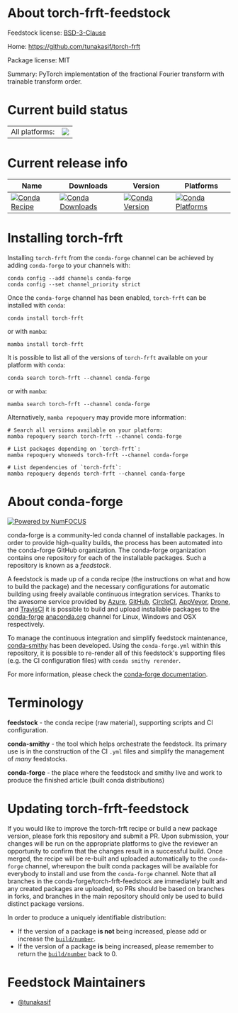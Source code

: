 About torch-frft-feedstock
==========================

Feedstock license: [BSD-3-Clause](https://github.com/conda-forge/torch-frft-feedstock/blob/main/LICENSE.txt)

Home: https://github.com/tunakasif/torch-frft

Package license: MIT

Summary: PyTorch implementation of the fractional Fourier transform with trainable transform order.

Current build status
====================


<table><tr><td>All platforms:</td>
    <td>
      <a href="https://dev.azure.com/conda-forge/feedstock-builds/_build/latest?definitionId=20240&branchName=main">
        <img src="https://dev.azure.com/conda-forge/feedstock-builds/_apis/build/status/torch-frft-feedstock?branchName=main">
      </a>
    </td>
  </tr>
</table>

Current release info
====================

| Name | Downloads | Version | Platforms |
| --- | --- | --- | --- |
| [![Conda Recipe](https://img.shields.io/badge/recipe-torch--frft-green.svg)](https://anaconda.org/conda-forge/torch-frft) | [![Conda Downloads](https://img.shields.io/conda/dn/conda-forge/torch-frft.svg)](https://anaconda.org/conda-forge/torch-frft) | [![Conda Version](https://img.shields.io/conda/vn/conda-forge/torch-frft.svg)](https://anaconda.org/conda-forge/torch-frft) | [![Conda Platforms](https://img.shields.io/conda/pn/conda-forge/torch-frft.svg)](https://anaconda.org/conda-forge/torch-frft) |

Installing torch-frft
=====================

Installing `torch-frft` from the `conda-forge` channel can be achieved by adding `conda-forge` to your channels with:

```
conda config --add channels conda-forge
conda config --set channel_priority strict
```

Once the `conda-forge` channel has been enabled, `torch-frft` can be installed with `conda`:

```
conda install torch-frft
```

or with `mamba`:

```
mamba install torch-frft
```

It is possible to list all of the versions of `torch-frft` available on your platform with `conda`:

```
conda search torch-frft --channel conda-forge
```

or with `mamba`:

```
mamba search torch-frft --channel conda-forge
```

Alternatively, `mamba repoquery` may provide more information:

```
# Search all versions available on your platform:
mamba repoquery search torch-frft --channel conda-forge

# List packages depending on `torch-frft`:
mamba repoquery whoneeds torch-frft --channel conda-forge

# List dependencies of `torch-frft`:
mamba repoquery depends torch-frft --channel conda-forge
```


About conda-forge
=================

[![Powered by
NumFOCUS](https://img.shields.io/badge/powered%20by-NumFOCUS-orange.svg?style=flat&colorA=E1523D&colorB=007D8A)](https://numfocus.org)

conda-forge is a community-led conda channel of installable packages.
In order to provide high-quality builds, the process has been automated into the
conda-forge GitHub organization. The conda-forge organization contains one repository
for each of the installable packages. Such a repository is known as a *feedstock*.

A feedstock is made up of a conda recipe (the instructions on what and how to build
the package) and the necessary configurations for automatic building using freely
available continuous integration services. Thanks to the awesome service provided by
[Azure](https://azure.microsoft.com/en-us/services/devops/), [GitHub](https://github.com/),
[CircleCI](https://circleci.com/), [AppVeyor](https://www.appveyor.com/),
[Drone](https://cloud.drone.io/welcome), and [TravisCI](https://travis-ci.com/)
it is possible to build and upload installable packages to the
[conda-forge](https://anaconda.org/conda-forge) [anaconda.org](https://anaconda.org/)
channel for Linux, Windows and OSX respectively.

To manage the continuous integration and simplify feedstock maintenance,
[conda-smithy](https://github.com/conda-forge/conda-smithy) has been developed.
Using the ``conda-forge.yml`` within this repository, it is possible to re-render all of
this feedstock's supporting files (e.g. the CI configuration files) with ``conda smithy rerender``.

For more information, please check the [conda-forge documentation](https://conda-forge.org/docs/).

Terminology
===========

**feedstock** - the conda recipe (raw material), supporting scripts and CI configuration.

**conda-smithy** - the tool which helps orchestrate the feedstock.
                   Its primary use is in the construction of the CI ``.yml`` files
                   and simplify the management of *many* feedstocks.

**conda-forge** - the place where the feedstock and smithy live and work to
                  produce the finished article (built conda distributions)


Updating torch-frft-feedstock
=============================

If you would like to improve the torch-frft recipe or build a new
package version, please fork this repository and submit a PR. Upon submission,
your changes will be run on the appropriate platforms to give the reviewer an
opportunity to confirm that the changes result in a successful build. Once
merged, the recipe will be re-built and uploaded automatically to the
`conda-forge` channel, whereupon the built conda packages will be available for
everybody to install and use from the `conda-forge` channel.
Note that all branches in the conda-forge/torch-frft-feedstock are
immediately built and any created packages are uploaded, so PRs should be based
on branches in forks, and branches in the main repository should only be used to
build distinct package versions.

In order to produce a uniquely identifiable distribution:
 * If the version of a package **is not** being increased, please add or increase
   the [``build/number``](https://docs.conda.io/projects/conda-build/en/latest/resources/define-metadata.html#build-number-and-string).
 * If the version of a package **is** being increased, please remember to return
   the [``build/number``](https://docs.conda.io/projects/conda-build/en/latest/resources/define-metadata.html#build-number-and-string)
   back to 0.

Feedstock Maintainers
=====================

* [@tunakasif](https://github.com/tunakasif/)

